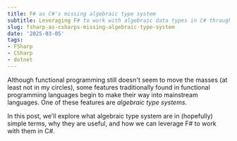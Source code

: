 ```yaml
---
title: F# as C#'s missing algebraic type system
subtitle: Leveraging F# to work with algebraic data types in C# through IL
slug: fsharp-as-csharps-missing-algebraic-type-system
date: '2025-03-05'
tags:
- FSharp
- CSharp
- dotnet
---
```


Although functional programming still doesn't seem to move the masses (at least not in my circles), some features traditionally found in functional programming languages begin to make their way into mainstream languages. One of these features are _algebraic type systems_.

In this post, we'll explore what algebraic type system are in (hopefully) simple terms, why they are useful, and how we can leverage F# to work with them in C#.
